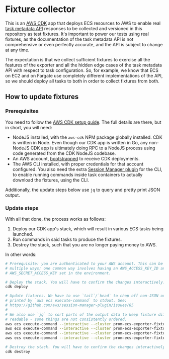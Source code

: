 # Fixture collector

This is an [AWS CDK](https://docs.aws.amazon.com/cdk/v2/guide/home.html) app
that deploys ECS resources to AWS to enable real [task metadata
API](https://docs.aws.amazon.com/AmazonECS/latest/developerguide/task-metadata-endpoint.html)
responses to be collected and versioned in this repository as test fixtures.
It's important to power our tests using real fixtures, as the documentation of
the task metadata API is not comprehensive or even perfectly accurate, and the
API is subject to change at any time.

The expectation is that we collect sufficient fixtures to exercise all the
features of the exporter and all the hidden edge cases of the task metadata API
with respect to task configuration. So, for example, we know that ECS on EC2 and
on Fargate use completely different implementations of the API, so we should
deploy all tasks to both in order to collect fixtures from both.

## How to update fixtures

### Prerequisites

You need to follow the [AWS CDK setup
guide](https://docs.aws.amazon.com/cdk/v2/guide/prerequisites.html). The full
details are there, but in short, you will need:
- NodeJS installed, with the `aws-cdk` NPM package globally installed. CDK is
  written in Node. Even though our CDK app is written in Go, any non-NodeJS CDK
  app is ultimately doing RPC to a NodeJS process using code generated from the
  CDK NodeJS codebase.
- An AWS account,
  [bootstrapped](https://docs.aws.amazon.com/cdk/v2/guide/bootstrapping-env.html)
  to receive CDK deployments.
- The AWS CLI installed, with proper credentials for that account configured.
  You also need the extra [Session Manager
  plugin](https://docs.aws.amazon.com/AmazonECS/latest/developerguide/ecs-exec.html)
  for the CLI, to enable running commands inside task containers to actually
  download the fixtures, using the CLI.

Additionally, the update steps below use `jq` to query and pretty print JSON
output.

### Update steps

With all that done, the process works as follows:
1. Deploy our CDK app's stack, which will result in various ECS tasks being
   launched.
2. Run commands in said tasks to produce the fixtures.
3. Destroy the stack, such that you are no longer paying money to AWS.

In other words:

```sh
# Prerequisite: you are authenticated to your AWS account. This can be done in
# multiple ways; one common way involves having an AWS_ACCESS_KEY_ID and
# AWS_SECRET_ACCESS_KEY set in the environment.

# Deploy the stack. You will have to confirm the changes interactively.
cdk deploy

# Update fixtures. We have to use `tail`/`head` to chop off non-JSON output
# printed by `aws ecs execute-command` to stdout. See:
# https://github.com/aws/session-manager-plugin/issues/85
#
# We also use `jq` to sort parts of the output data to keep fixture diffs more
# readable - some things are not consistently ordered.
aws ecs execute-command --interactive --cluster prom-ecs-exporter-fixtures --task "$(aws ecs list-tasks --cluster prom-ecs-exporter-fixtures --service prom-ecs-exporter-fixtures-fargate | jq -r .taskArns[0])" --container ecs-exporter --command 'sh -c "wget -q -O- ${ECS_CONTAINER_METADATA_URI_V4}/task"' | tail -n4 | head -n1 | jq '.Containers |= sort_by(.Name)' > ../../ecscollector/testdata/fixtures/fargate_task_metadata.json
aws ecs execute-command --interactive --cluster prom-ecs-exporter-fixtures --task "$(aws ecs list-tasks --cluster prom-ecs-exporter-fixtures --service prom-ecs-exporter-fixtures-fargate | jq -r .taskArns[0])" --container ecs-exporter --command 'sh -c "wget -q -O- ${ECS_CONTAINER_METADATA_URI_V4}/task/stats"' | tail -n4 | head -n1 | jq 'to_entries | sort_by(.value.name) | from_entries' > ../../ecscollector/testdata/fixtures/fargate_task_stats.json
aws ecs execute-command --interactive --cluster prom-ecs-exporter-fixtures --task "$(aws ecs list-tasks --cluster prom-ecs-exporter-fixtures --service prom-ecs-exporter-fixtures-ec2 | jq -r .taskArns[0])" --container ecs-exporter --command 'sh -c "wget -q -O- ${ECS_CONTAINER_METADATA_URI_V4}/task"' | tail -n4 | head -n1 | jq '.Containers |= sort_by(.Name)' > ../../ecscollector/testdata/fixtures/ec2_task_metadata.json
aws ecs execute-command --interactive --cluster prom-ecs-exporter-fixtures --task "$(aws ecs list-tasks --cluster prom-ecs-exporter-fixtures --service prom-ecs-exporter-fixtures-ec2 | jq -r .taskArns[0])" --container ecs-exporter --command 'sh -c "wget -q -O- ${ECS_CONTAINER_METADATA_URI_V4}/task/stats"' | tail -n4 | head -n1 | jq 'to_entries | sort_by(.value.name) | from_entries' > ../../ecscollector/testdata/fixtures/ec2_task_stats.json

# Destroy the stack. You will have to confirm the changes interactively.
cdk destroy
```
